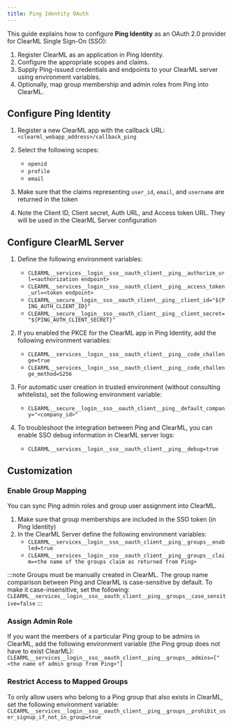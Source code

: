```yaml
---
title: Ping Identity OAuth
---
```


This guide explains how to configure **Ping Identity** as an OAuth 2.0 provider for ClearML Single Sign-On (SSO): 
1. Register ClearML as an application in Ping Identity.
1. Configure the appropriate scopes and claims.
1. Supply Ping-issued credentials and endpoints to your ClearML server using environment variables.
1. Optionally, map group membership and admin roles from Ping into ClearML.

## Configure Ping Identity 

1. Register a new ClearML app with the callback URL: `<clearml_webapp_address>/callback_ping`

1. Select the following scopes:
   * `openid`
   * `profile` 
   * `email`
1. Make sure that the claims representing `user_id`, `email`, and `username` are returned in the token

1. Note the Client ID, Client secret, Auth URL, and Access token URL. They will be used in the ClearML Server configuration

## Configure ClearML Server

1. Define the following environment variables:

   * `CLEARML__services__login__sso__oauth_client__ping__authorize_url=<authorization endpoint>`
   * `CLEARML__services__login__sso__oauth_client__ping__access_token_url=<token endpoint>`
   * `CLEARML__secure__login__sso__oauth_client__ping__client_id="${PING_AUTH_CLIENT_ID}"`
   * `CLEARML__secure__login__sso__oauth_client__ping__client_secret="${PING_AUTH_CLIENT_SECRET}"`

1. If you enabled the PKCE for the ClearML app in Ping Identity, add the following environment variables:

   * `CLEARML__services__login__sso__oauth_client__ping__code_challenge=true`
   * `CLEARML__services__login__sso__oauth_client__ping__code_challenge_method=S256`

1. For automatic user creation in trusted environment (without consulting whitelists), set the following environment variable:

   * `CLEARML__secure__login__sso__oauth_client__ping__default_company="<company_id>"`

1. To troubleshoot the integration between Ping and ClearML, you can enable SSO debug information in ClearML server logs:

   * `CLEARML__services__login__sso__oauth_client__ping__debug=true`

## Customization

### Enable Group Mapping
You can sync Ping admin roles and group user assignment into ClearML. 

1. Make sure that group memberships are included in the SSO token (in Ping Identity)
1. In the ClearML Server define the following environment variables:
   * `CLEARML__services__login__sso__oauth_client__ping__groups__enabled=true`
   * `CLEARML__services__login__sso__oauth_client__ping__groups__claim=<the name of the groups claim as returned from Ping>`

:::note 
Groups must be manually created in ClearML. The group name comparison between Ping and ClearML is case-sensitive by default. 
To make it case-insensitive, set the following:
`CLEARML__services__login__sso__oauth_client__ping__groups__case_sensitive=false`
:::

### Assign Admin Role
If you want the members of a particular Ping group to be admins in ClearML, add the following environment variable (the Ping group
does not have to exist ClearML):
`CLEARML__services__login__sso__oauth_client__ping__groups__admins=["<the name of admin group from Ping>"]`

### Restrict Access to Mapped Groups
To only allow users who belong to a Ping group that also exists in ClearML, set the following environment variable:
`CLEARML__services__login__sso__oauth_client__ping__groups__prohibit_user_signup_if_not_in_group=true`